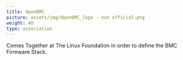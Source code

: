 ```yaml
---
title: OpenBMC
picture: assets/img/OpenBMC_logo - non official.png
weight: 40
type: association
---
```


Comes Together at The Linux Foundation in order to define the BMC Firmware Stack.